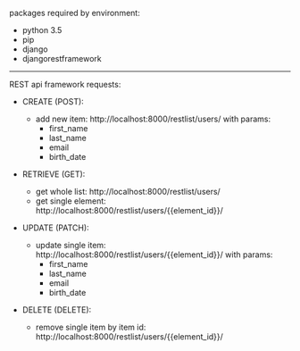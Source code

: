 packages required by environment:
- python 3.5
- pip
- django
- djangorestframework
____________________________________________________________________

REST api framework requests:

- CREATE (POST):
    - add new item: http://localhost:8000/restlist/users/ with params:
        - first_name
        - last_name
        - email
        - birth_date
     
- RETRIEVE (GET):
    - get whole list: http://localhost:8000/restlist/users/
    - get single element: http://localhost:8000/restlist/users/{{element_id}}/   

- UPDATE (PATCH):
    - update single item: http://localhost:8000/restlist/users/{{element_id}}/  with params:
        - first_name
        - last_name
        - email
        - birth_date
        
- DELETE (DELETE):
    - remove single item by item id: http://localhost:8000/restlist/users/{{element_id}}/
